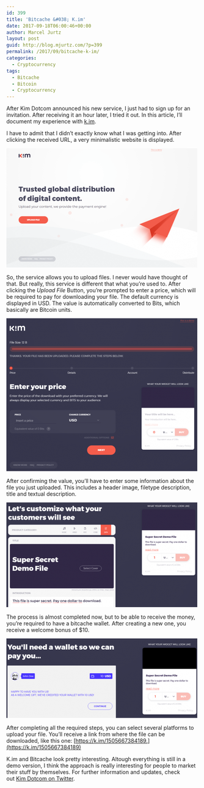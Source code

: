 ```yaml
---
id: 399
title: 'Bitcache &#038; K.im'
date: 2017-09-18T06:00:46+00:00
author: Marcel Jurtz
layout: post
guid: http://blog.mjurtz.com/?p=399
permalink: /2017/09/bitcache-k-im/
categories:
  - Cryptocurrency
tags:
  - Bitcache
  - Bitcoin
  - Cryptocurrency
---
```

After Kim Dotcom announced his new service, I just had to sign up for an invitation. After receiving it an hour later, I tried it out. In this article, I&#8217;ll document my experience with [k.im](https://k.im/).

I have to admit that I didn&#8217;t exactly know what I was getting into. After clicking the received URL, a very minimalistic website is displayed.

![Bitcache Landing Page](/assets/2017/bitcache-1.png)

So, the service allows you to upload files. I never would have thought of that. But really, this service is different that what you&#8217;re used to. After clicking the _Upload File_ Button, you&#8217;re prompted to enter a price, which will be required to pay for downloading your file. The default currency is displayed in USD. The value is automatically converted to Bits, which basically are Bitcoin units.

![Bitcache File Upload - 1](/assets/2017/bitcache-2.png)

After confirming the value, you&#8217;ll have to enter some information about the file you just uploaded. This includes a header image, filetype description, title and textual description.

![Bitcache File Upload - 2](/assets/2017/bitcache-3.png)

The process is almost completed now, but to be able to receive the money, you&#8217;re required to have a bitcache wallet. After creating a new one, you receive a welcome bonus of $10.

![Bitcache File Upload - 3](/assets/2017/bitcache-4.png)

After completing all the required steps, you can select several platforms to upload your file. You&#8217;ll receive a link from where the file can be downloaded, like this one: [https://k.im/1505667384189.](https://k.im/1505667384189)

K.im and Bitcache look pretty interesting. Altough everything is still in a demo version, I think the approach is really interesting for people to market their stuff by themselves. For further information and updates, check out [Kim Dotcom on Twitter](https://twitter.com/KimDotcom).
